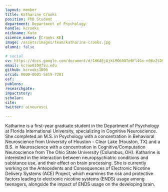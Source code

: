 ```yaml
---
layout: member
title: Katharine Crooks
position: PhD Student
department: Department of Psychology
handle: kcrooks
nickname: Kate
science_names: [Crooks KE]
image: /assets/images/team/katharine-crooks.jpg
alumni: false

# social
cv: https://docs.google.com/document/d/1HKAEjAjkiMO608TeBfl4Gs-n08zZsDSpof-gBjGXsNg/edit?usp=sharing
email: kcroo010@fiu.edu
github: kcrooks1006
orcid: 0000-0001-5419-7281
osf: 
publons: 
researchgate: 
impactstory:
scholar: 
site: 
twitter: aineurosci

---
```


Katharine is a first-year graduate student in the Department of Psychology at Florida International University, specializing in Cognitive Neuroscience. She completed an M.S. in Psychology with a concentration in Behavioral Neuroscience from University of Houston - Clear Lake (Houston, TX) and a B.S. in Neuroscience with a concentration in Cognitive/Computation Neuroscience from The Ohio State University (Columbus, OH). Katharine is interested in the interaction between neuropsychiatric conditions and substance use, and their effect on brain processing. She is currently working on the Antecedents and Consequences of Electronic Nicotine Delivery Systems (ACE) Project, which examines the risk and protective factors leading to electronic nicotine systems (ENDS) usage among teenagers, alongside the impact of ENDS usage on the developing brain. 
